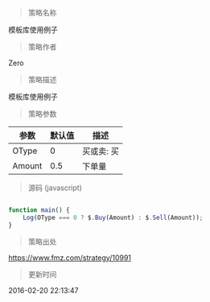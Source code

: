 
> 策略名称

模板库使用例子

> 策略作者

Zero

> 策略描述

模板库使用例子

> 策略参数



|参数|默认值|描述|
|----|----|----|
|OType|0|买或卖: 买|卖|
|Amount|0.5|下单量|


> 源码 (javascript)

``` javascript

function main() {
    Log(OType === 0 ? $.Buy(Amount) : $.Sell(Amount));
}
```

> 策略出处

https://www.fmz.com/strategy/10991

> 更新时间

2016-02-20 22:13:47
